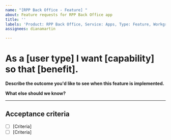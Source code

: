 ```yaml
---
name: "[RPP Back Office - Feature] "
about: Feature requests for RPP Back Office app
title: ''
labels: 'Product: RPP Back Office, Service: Apps, Type: Feature, Workgroup: PE'
assignees: dianamartin

---
```


# As a [user type] I want [capability] so that [benefit].

**Describe the outcome you'd like to see when this feature is implemented.**
<!-- E.g. "I will have data to inform ___ decisions," or "Our team will be able to ___ more efficiently/effectively/safely." -->

**What else should we know?**
<!-- Is there context or background information we should be aware of? Are there examples of successful solutions we can look at? -->

<!-- Add a `Need` label to designate the importance of this feature:
- Must have — The application is illegal, unsafe, or not functional without it.
- Should have — This is important but not vital functionality or there is a temporary workaround. 
- Could have — We want this but there are more important requests. 
- Unsure -->

---
## Acceptance criteria
<!-- Each feature should have at least one acceptance criteria. Acceptance criteria must have a clear Pass / Fail outcome and specify the result (what) rather than approach (how). Here is an example: https://github.com/cityofaustin/atd-data-tech/issues/801 For further info see https://agileforgrowth.com/blog/acceptance-criteria-checklist/. -->

- [ ] [Criteria]
- [ ] [Criteria]
